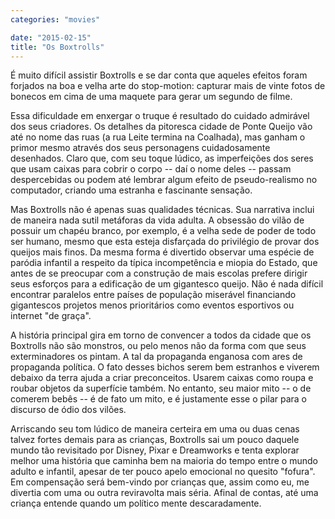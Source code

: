 ```yaml
---
categories: "movies"

date: "2015-02-15"
title: "Os Boxtrolls"
---
```

É muito difícil assistir Boxtrolls e se dar conta que aqueles efeitos foram forjados na boa e velha arte do stop-motion: capturar mais de vinte fotos de bonecos em cima de uma maquete para gerar um segundo de filme.

Essa dificuldade em enxergar o truque é resultado do cuidado admirável dos seus criadores. Os detalhes da pitoresca cidade de Ponte Queijo vão até no nome das ruas (a rua Leite termina na Coalhada), mas ganham o primor mesmo através dos seus personagens cuidadosamente desenhados. Claro que, com seu toque lúdico, as imperfeições dos seres que usam caixas para cobrir o corpo -- daí o nome deles -- passam despercebidas ou podem até lembrar algum efeito de pseudo-realismo no computador, criando uma estranha e fascinante sensação.

Mas Boxtrolls não é apenas suas qualidades técnicas. Sua narrativa inclui de maneira nada sutil metáforas da vida adulta.  A obsessão do vilão de possuir um chapéu branco, por exemplo, é a velha sede de poder de todo ser humano, mesmo que esta esteja disfarçada do privilégio de provar dos queijos mais finos. Da mesma forma é divertido observar uma espécie de paródia infantil a respeito da típica incompetência e miopia do Estado, que antes de se preocupar com a construção de mais escolas prefere dirigir seus esforços para a edificação de um gigantesco queijo. Não é nada difícil encontrar paralelos entre países de população miserável financiando gigantescos projetos menos prioritários como eventos esportivos ou internet "de graça".

A história principal gira em torno de convencer a todos da cidade que os Boxtrolls não são monstros, ou pelo menos não da forma com que seus exterminadores os pintam. A tal da propaganda enganosa com ares de propaganda política. O fato desses bichos serem bem estranhos e viverem debaixo da terra ajuda a criar preconceitos. Usarem caixas como roupa e roubar objetos da superfície também. No entanto, seu maior mito -- o de comerem bebês -- é de fato um mito, e é justamente esse o pilar para o discurso de ódio dos vilões.

Arriscando seu tom lúdico de maneira certeira em uma ou duas cenas talvez fortes demais para as crianças, Boxtrolls sai um pouco daquele mundo tão revisitado por Disney, Pixar e Dreamworks e tenta explorar melhor uma história que caminha bem na maioria do tempo entre o mundo adulto e infantil, apesar de ter pouco apelo emocional no quesito "fofura". Em compensação será bem-vindo por crianças que, assim como eu, me divertia com uma ou outra reviravolta mais séria. Afinal de contas, até uma criança entende quando um político mente descaradamente.
